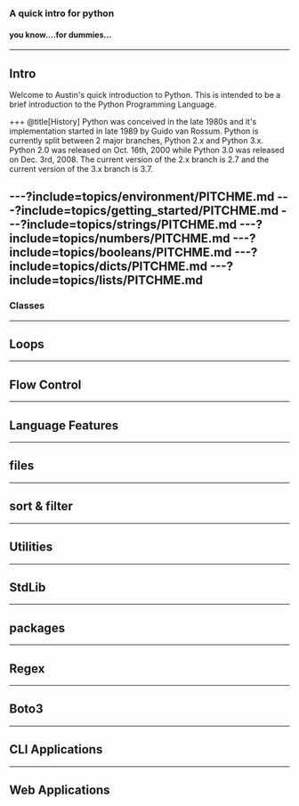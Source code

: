 ### A quick intro for python
#### you know....for dummies...
---
## Intro
Welcome to Austin's quick introduction to Python. This is intended to be a brief introduction to the Python Programming Language.

+++
@title[History]
Python was conceived in the late 1980s and it's implementation started in late 1989 by Guido van Rossum.
Python is currently split between 2 major branches, Python 2.x and Python 3.x. Python 2.0 was released on Oct. 16th, 2000 while Python 3.0 was released on Dec. 3rd, 2008. The current version of the 2.x branch is 2.7 and the current version of the 3.x branch is 3.7.

---?include=topics/environment/PITCHME.md
---?include=topics/getting_started/PITCHME.md
---?include=topics/strings/PITCHME.md
---?include=topics/numbers/PITCHME.md
---?include=topics/booleans/PITCHME.md
---?include=topics/dicts/PITCHME.md
---?include=topics/lists/PITCHME.md
---
### Classes
---
## Loops
---
## Flow Control
---
## Language Features
---
## files
---
## sort & filter
---
## Utilities
---
## StdLib
---
## packages
---
## Regex
---
## Boto3
---
## CLI Applications
---
## Web Applications
